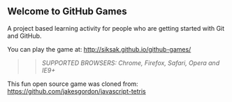## Welcome to GitHub Games

A project based learning activity for people who are getting started with Git and GitHub.

You can play the game at: http://siksak.github.io/github-games/

>> _*SUPPORTED BROWSERS*: Chrome, Firefox, Safari, Opera and IE9+_

This fun open source game was cloned from: https://github.com/jakesgordon/javascript-tetris
